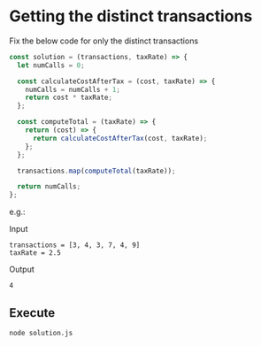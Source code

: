 # Getting the distinct transactions

Fix the below code for only the distinct transactions

```javascript
const solution = (transactions, taxRate) => {
  let numCalls = 0;

  const calculateCostAfterTax = (cost, taxRate) => {
    numCalls = numCalls + 1;
    return cost * taxRate;
  };

  const computeTotal = (taxRate) => {
    return (cost) => {
      return calculateCostAfterTax(cost, taxRate);
    };
  };

  transactions.map(computeTotal(taxRate));

  return numCalls;
};
```

e.g.:

Input

```console
transactions = [3, 4, 3, 7, 4, 9]
taxRate = 2.5
```

Output

```console
4
```

## Execute

```bash
node solution.js
```
